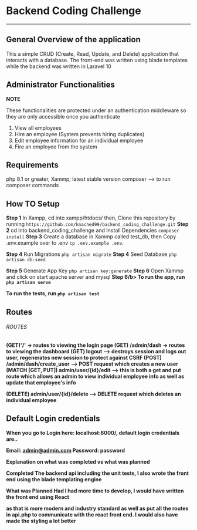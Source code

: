 <h1>Backend Coding Challenge</h1>
<hr/>

<h2>General Overview of the application</h2>
<p>This a simple CRUD (Create, Read, Update, and Delete) application that interacts with a database.
The front-end was written using blade templates while the backend was written in Laravel 10
</p>
<h2>Administrator Functionalities</h2>
<b>NOTE</b>
<p>These functionalities are protected under an authentication middleware so they are only accessible once you authenticate</p>
<ol>
<li>View all employees</li>
<li>Hire an employee (System prevents hiring duplicates)</li>
<li>Edit employee information for an individual employee</li>
<li>Fire an employee from the system </li>
</ol>
<h2>Requirements</h2>
php 8.1 or greater,
Xammp; latest stable version 
composer --> to run composer commands

<h2>How TO Setup</h2>
<p>
<b>Step 1</b>
In Xampp, cd into xampp/htdocs/ 
then,
Clone this repository by running
<code>https://github.com/knached99/backend_coding_challenge.git</code>
<b>Step 2</b>
cd into backend_coding_challenge and 
Install Dependencies 
<code>composer install</code>
<b>Step 3</b>
Create a database in Xammp called test_db,
then Copy .env.example over to .env
<code>cp .env.example .env</code>.

<b>Step 4</b>
Run Migrations 
<code>php artisan migrate</code>
<b>Step 4</b>
Seed Database 
<code>php artisan db:seed</code>


<b>Step 5</b>
Generate App Key
<code>php artisan key:generate</code>
<b>Step 6</b>
Open Xammp and click on start apache server and mysql
<b>Step 6/b>
To run the app, run <code>php artisan serve</code>

To run the tests, run <code>php artisan test</code>

</p>
<h2>Routes</h2>
<h6>ROUTES</h6>
<b>(GET)</b>'/' -> routes to viewing the login page 
<b>(GET)</b> /admin/dash -> routes to viewing the dashboard
<b>(GET)</b> logout --> destroys session and logs out user, regenerates new session to protect against CSRF 
<b>(POST)</b> /admin/dash/create_user --> POST request which creates a new user 
<b>(MATCH [GET, PUT]) </b> admin/user/{id}/edit --> this is both a get and put route which 
allows an admin to view individual employee info as well as update that employee's info

<b>(DELETE)</b> admin/user/{id}/delete --> DELETE request which deletes an individual employee

<h2>Default Login credentials</h2>
When you go to Login here: localhost:8000/, 
default login credentials are..

Email: admin@admin.com
Password: password

<b>Explanation on what was completed vs what was planned</b>

<b>Completed</b>
The backend api including the unit tests,
I also wrote the front end using the blade templating engine

<b>What was Planned</b>
Had I had more time to develop, I would have written the front end using React

as that is more modern and industry standard as well as put all the routes in api.php to communicate with the react front end. I would also have made the styling a lot better
